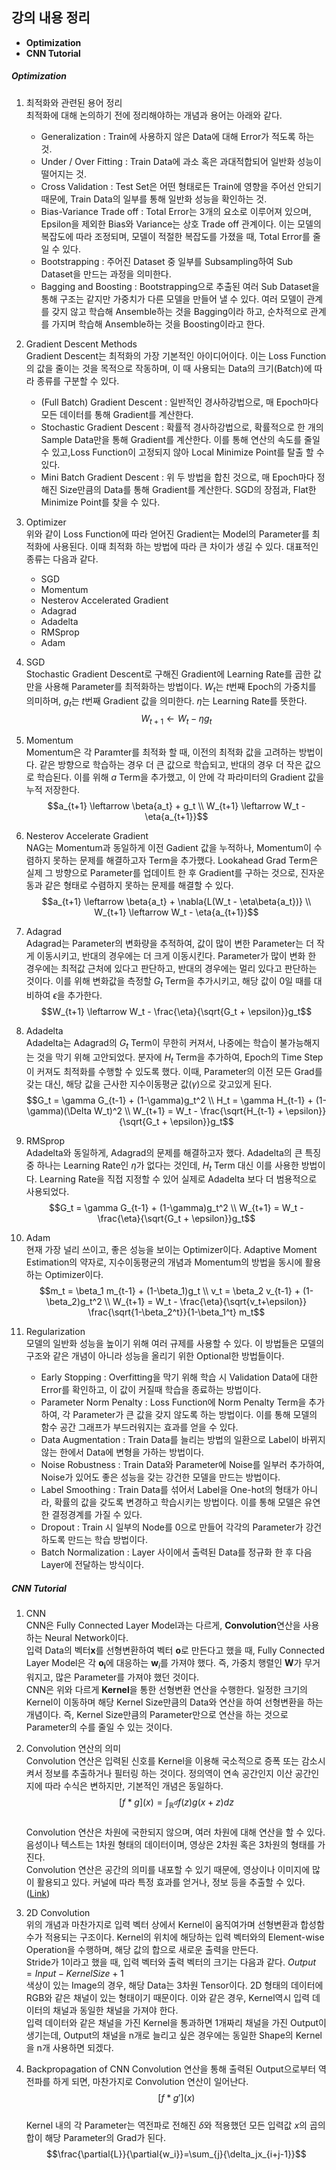 ## 강의 내용 정리

-   **Optimization**
-   **CNN Tutorial**

##### Optimization

1.  최적화와 관련된 용어 정리  
    최적화에 대해 논의하기 전에 정리해야하는 개념과 용어는 아래와 같다.  
    *   Generalization : Train에 사용하지 않은 Data에 대해 Error가 적도록 하는 것.
    *   Under / Over Fitting : Train Data에 과소 혹은 과대적합되어 일반화 성능이 떨어지는 것.
    *   Cross Validation : Test Set은 어떤 형태로든 Train에 영향을 주어선 안되기 때문에, Train Data의 일부를 통해 일반화 성능을 확인하는 것.
    *   Bias-Variance Trade off : Total Error는 3개의 요소로 이루어져 있으며, Epsilon을 제외한 Bias와 Variance는 상호 Trade off 관계이다. 이는 모델의 복잡도에 따라 조정되며, 모델이 적절한 복잡도를 가졌을 때, Total Error를 줄일 수 있다.
    *   Bootstrapping : 주어진 Dataset 중 일부를 Subsampling하여 Sub Dataset을 만드는 과정을 의미한다.
    *   Bagging and Boosting : Bootstrapping으로 추출된 여러 Sub Dataset을 통해 구조는 같지만 가중치가 다른 모델을 만들어 낼 수 있다. 여러 모델이 관계를 갖지 않고 학습해 Ansemble하는 것을 Bagging이라 하고, 순차적으로 관계를 가지며 학습해 Ansemble하는 것을 Boosting이라고 한다.

2.  Gradient Descent Methods  
    Gradient Descent는 최적화의 가장 기본적인 아이디어이다. 이는 Loss Function의 값을 줄이는 것을 목적으로 작동하며, 이 때 사용되는 Data의 크기(Batch)에 따라 종류를 구분할 수 있다.  
    *   (Full Batch) Gradient Descent : 일반적인 경사하강법으로, 매 Epoch마다 모든 데이터를 통해 Gradient를 계산한다.  
    *   Stochastic Gradient Descent : 확률적 경사하강법으로, 확률적으로 한 개의 Sample Data만을 통해 Gradient를 계산한다. 이를 통해 연산의 속도를 줄일 수 있고,Loss Function이 고정되지 않아 Local Minimize Point를 탈출 할 수 있다.
    *   Mini Batch Gradient Descent : 위 두 방법을 합친 것으로, 매 Epoch마다 정해진 Size만큼의 Data를 통해 Gradient를 계산한다. SGD의 장점과, Flat한 Minimize Point를 찾을 수 있다.

3.  Optimizer  
    위와 같이 Loss Function에 따라 얻어진 Gradient는 Model의 Parameter를 최적화에 사용된다. 이때 최적화 하는 방법에 따라 큰 차이가 생길 수 있다. 대표적인 종류는 다음과 같다.  
    *   SGD
    *   Momentum
    *   Nesterov Accelerated Gradient
    *   Adagrad
    *   Adadelta
    *   RMSprop
    *   Adam

4.  SGD  
    Stochastic Gradient Descent로 구해진 Gradient에 Learning Rate를 곱한 값만을 사용해 Parameter를 최적화하는 방법이다. $W_t$는 $t$번째 Epoch의 가중치를 의미하며, $g_t$는 $t$번째 Gradient 값을 의미한다. $\eta$는 Learning Rate를 뜻한다.  
    $$W_{t+1} \leftarrow W_t - \eta{g_t}$$  

5.  Momentum  
    Momentum은 각 Paramter를 최적화 할 때, 이전의 최적화 값을 고려하는 방법이다. 같은 방향으로 학습하는 경우 더 큰 값으로 학습되고, 반대의 경우 더 작은 값으로 학습된다. 이를 위해 $a$ Term을 추가했고, 이 안에 각 파라미터의 Gradient 값을 누적 저장한다.
    $$a_{t+1} \leftarrow \beta{a_t} + g_t \\ W_{t+1} \leftarrow W_t - \eta{a_{t+1}}$$

6.  Nesterov Accelerate Gradient  
    NAG는 Momentum과 동일하게 이전 Gadient 값을 누적하나, Momentum이 수렴하지 못하는 문제를 해결하고자 Term을 추가했다. Lookahead Grad Term은 실제 그 방향으로 Parameter를 업데이트 한 후 Gradient를 구하는 것으로, 진자운동과 같은 형태로 수렴하지 못하는 문제를 해결할 수 있다.  
    $$a_{t+1} \leftarrow \beta{a_t} + \nabla{L(W_t - \eta\beta{a_t})} \\ W_{t+1} \leftarrow W_t - \eta{a_{t+1}}$$

7.  Adagrad  
    Adagrad는 Parameter의 변화량을 추적하여, 값이 많이 변한 Parameter는 더 작게 이동시키고, 반대의 경우에는 더 크게 이동시킨다. Parameter가 많이 변화 한 경우에는 최적값 근처에 있다고 판단하고, 반대의 경우에는 멀리 있다고 판단하는 것이다. 이를 위해 변화값을 측정할 $G_t$ Term을 추가시키고, 해당 값이 0일 때를 대비하여 $\epsilon$을 추가한다.  
    $$W_{t+1} \leftarrow W_t - \frac{\eta}{\sqrt{G_t + \epsilon}}g_t$$

8.  Adadelta  
    Adadelta는 Adagrad의 $G_t$ Term이 무한히 커져서, 나중에는 학습이 불가능해지는 것을 막기 위해 고안되었다. 분자에 $H_t$ Term을 추가하여, Epoch의 Time Step이 커져도 최적화를 수행할 수 있도록 했다. 이때, Parameter의 이전 모든 Grad를 갖는 대신, 해당 값을 근사한 지수이동평균 값($\gamma$)으로 갖고있게 된다.  
    $$G_t = \gamma G_{t-1} + (1-\gamma)g_t^2 \\ H_t = \gamma H_{t-1} + (1-\gamma)(\Delta W_t)^2 \\ W_{t+1} = W_t - \frac{\sqrt{H_{t-1} + \epsilon}}{\sqrt{G_t + \epsilon}}g_t$$

9.  RMSprop  
    Adadelta와 동일하게, Adagrad의 문제를 해결하고자 했다. Adadelta의 큰 특징 중 하나는 Learning Rate인 $\eta$가 없다는 것인데, $H_t$ Term 대신 이를 사용한 방법이다. Learning Rate을 직접 지정할 수 있어 실제로 Adadelta 보다 더 범용적으로 사용되었다.  
    $$G_t = \gamma G_{t-1} + (1-\gamma)g_t^2 \\ W_{t+1} = W_t - \frac{\eta}{\sqrt{G_t + \epsilon}}g_t$$

10. Adam  
    현재 가장 널리 쓰이고, 좋은 성능을 보이는 Optimizer이다. Adaptive Moment Estimation의 약자로, 지수이동평균의 개념과 Momentum의 방법을 동시에 활용하는 Optimizer이다.  
    $$m_t = \beta_1 m_{t-1} + (1-\beta_1)g_t \\ v_t = \beta_2 v_{t-1} + (1-\beta_2)g_t^2 \\ W_{t+1} = W_t - \frac{\eta}{\sqrt{v_t+\epsilon}} \frac{\sqrt{1-\beta_2^t}}{1-\beta_1^t} m_t$$

11. Regularization  
    모델의 일반화 성능을 높이기 위해 여러 규제를 사용할 수 있다. 이 방법들은  모델의 구조와 같은 개념이 아니라 성능을 올리기 위한 Optional한 방법들이다.  
    *   Early Stopping : Overfitting을 막기 위해 학습 시 Validation Data에 대한 Error를 확인하고, 이 값이 커질때 학습을 종료하는 방법이다.
    *   Parameter Norm Penalty : Loss Function에 Norm Penalty Term을 추가하여, 각 Parameter가 큰 값을 갖지 않도록 하는 방법이다. 이를 통해 모델의 함수 공간 그래프가 부드러워지는 효과를 얻을 수 있다.
    *   Data Augmentation : Train Data를 늘리는 방법의 일환으로 Label이 바뀌지 않는 한에서 Data에 변형을 가하는 방법이다. 
    *   Noise Robustness : Train Data와 Parameter에 Noise를 일부러 추가하여, Noise가 있어도 좋은 성능을 갖는 강건한 모델을 만드는 방법이다.
    *   Label Smoothing : Train Data를 섞어서 Label을 One-hot의 형태가 아니라, 확률의 값을 갖도록 변경하고 학습시키는 방법이다. 이를 통해 모델은 유연한 결정경계를 가질 수 있다.
    *   Dropout : Train 시 일부의 Node를 0으로 만들어 각각의 Parameter가 강건하도록 만드는 학습 방법이다.
    *   Batch Normalization : Layer 사이에서 출력된 Data를 정규화 한 후 다음 Layer에 전달하는 방식이다.

##### CNN Tutorial

1.  CNN  
    CNN은 Fully Connected Layer Model과는 다르게, **Convolution**연산을 사용하는 Neural Network이다.  
    입력 Data의 벡터$\mathbf{x}$를 선형변환하여 벡터 $\mathbf{o}$로 만든다고 했을 때, Fully Connected Layer Model은 각 $\mathbf{o_i}$에 대응하는 $\mathbf{w}_i$를 가져야 했다. 즉, 가중치 행렬인 $\mathbf{W}$가 무거워지고, 많은 Parameter를 가져야 했던 것이다.  
    CNN은 위와 다르게 **Kernel**을 통한 선형변환 연산을 수행한다. 일정한 크기의 Kernel이 이동하며 해당 Kernel Size만큼의 Data와 연산을 하여 선형변환을 하는 개념이다. 즉, Kernel Size만큼의 Parameter만으로 연산을 하는 것으로 Parameter의 수를 줄일 수 있는 것이다.

2.  Convolution 연산의 의미  
    Convolution 연산은 입력된 신호를 Kernel을 이용해 국소적으로 증폭 또는 감소시켜서 정보를 추출하거나 필터링 하는 것이다. 정의역이 연속 공간인지 이산 공간인지에 따라 수식은 변하지만, 기본적인 개념은 동일하다.  
    $$[f*g](x)=\int_{\mathbb{R}^d}{f(z)g(x+z)dz}$$  
    Convolution 연산은 차원에 국한되지 않으며, 여러 차원에 대해 연산을 할 수 있다. 음성이나 텍스트는 1차원 형태의 데이터이며, 영상은 2차원 혹은 3차원의 형태를 가진다.  
    Convolution 연산은 공간의 의미를 내포할 수 있기 때문에, 영상이나 이미지에 많이 활용되고 있다. 커널에 따라 특정 효과를 얻거나, 정보 등을 추출할 수 있다. ([Link](https://setosa.io/ev/image-kernels/))

3.  2D Convolution  
    위의 개념과 마찬가지로 입력 벡터 상에서 Kernel이 움직여가며 선형변환과 합성함수가 적용되는 구조이다. Kernel의 위치에 해당하는 입력 벡터와의 Element-wise Operation을 수행하며, 해당 값의 합으로 새로운 출력을 만든다.  
    Stride가 1이라고 했을 때, 입력 벡터와 출력 벡터의 크기는 다음과 같다. $Output = Input - Kernel Size + 1$  
    색상이 있는 Image의 경우, 해당 Data는 3차원 Tensor이다. 2D 형태의 데이터에 RGB와 같은 채널이 있는 형태이기 때문이다. 이와 같은 경우, Kernel역시 입력 데이터의 채널과 동일한 채널을 가져야 한다.  
    입력 데이터와 같은 채널을 가진 Kernel을 통과하면 1개짜리 채널을 가진 Output이 생기는데, Output의 채널을 n개로 늘리고 싶은 경우에는 동일한 Shape의 Kernel을 n개 사용하면 되겠다.  

4.  Backpropagation of CNN 
    Convolution 연산을 통해 출력된 Output으로부터 역전파를 하게 되면, 마찬가지로 Convolution 연산이 일어난다.  
    $$[f * g'](x)$$  
    Kernel 내의 각 Parameter는 역전파로 전해진 $\delta$와 적용했던 모든 입력값 $x$의 곱의 합이 해당 Parameter의 Grad가 된다.  
    $$\frac{\partial{L}}{\partial{w_i}}=\sum_{j}{\delta_jx_{i+j-1}}$$